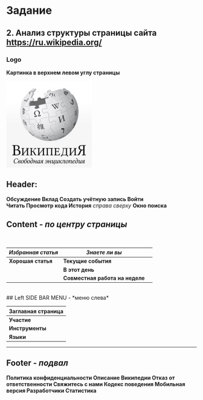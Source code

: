 # Задание
## 2. Анализ структуры страницы сайта https://ru.wikipedia.org/

### Logo
**Картинка в верхнем левом углу страницы**

![Лого Wikipedia](wikilogo.jpg)

## Header:
**Обсуждение  Вклад  Создать  учётную запись  Войти**
<br />
**Читать Просмотр кода История**    *справа сверху*      **Окно поиска**
<br />
## Content - *по центру страницы*
<br />

| *Избранная статья* | *Знаете ли вы*    |   |
|-----------------   |------------       |-------|
| **Хорошая статья**   | **Текущие события** |
|                    | **В этот день**     |
|                    |**Совместная работа на неделе**|
<br />
## Left SIDE BAR MENU - *меню слева*

| Заглавная страница | 
|--------            |
| **Участие**            |
| **Инструменты**|
|  **Языки**| 
----------
## Footer - *подвал*


**Политика конфиденциальности Описание Википедии Отказ от ответственности Свяжитесь с нами Кодекс поведения Мобильная версия Разработчики Статистика**
